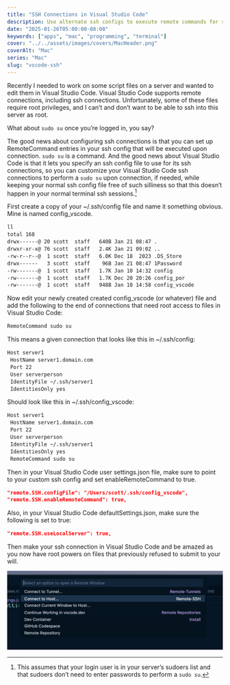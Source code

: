 ```yaml
---
title: "SSH Connections in Visual Studio Code"
description: Use alternate ssh configs to execute remote commands for ssh connections in Visual Studio Code.
date: "2025-01-26T05:00:00-08:00"
keywords: ["apps", "mac", "programming", "terminal"]
cover: "../../assets/images/covers/MacHeader.png"
coverAlt: "Mac"
series: "Mac"
slug: "vscode-ssh"
---
```

Recently I needed to work on some script files on a server and wanted to edit them in Visual Studio Code. Visual Studio Code supports remote connections, including ssh connections. Unfortunately, some of these files require root privileges, and I can’t and don’t want to be able to ssh into this server as root.

What about `sudo su` once you’re logged in, you say?

The good news about configuring ssh connections is that you can set up RemoteCommand entries in your ssh config that will be executed upon connection. `sudo su` is a command. And the good news about Visual Studio Code is that it lets you specify an ssh config file to use for its ssh connections, so you can customize your Visual Studio Code ssh connections to perform a `sudo su` upon connection, if needed, while keeping your normal ssh config file free of such silliness so that this doesn’t happen in your normal terminal ssh sessions.[^1]

First create a copy of your ~/.ssh/config file and name it something obvious. Mine is named config_vscode.

```bash
ll
total 168
drwx------@ 20 scott  staff   640B Jan 21 08:47 .
drwxr-xr-x@ 76 scott  staff   2.4K Jan 21 09:02 ..
-rw-r--r--@  1 scott  staff   6.0K Dec 18  2023 .DS_Store
drwx------   3 scott  staff    96B Jan 21 08:47 1Password
-rw-------@  1 scott  staff   1.7K Jan 10 14:32 config
-rw-------@  1 scott  staff   1.7K Dec 20 20:26 config_por
-rw-------@  1 scott  staff   948B Jan 10 14:58 config_vscode

```

Now edit your newly created created config_vscode (or whatever) file and add the following to the end of connections that need root access to files in Visual Studio Code:

```bash
RemoteCommand sudo su
```

This means a given connection that looks like this in ~/.ssh/config:

```bash title="~/.ssh/config"
Host server1
 HostName server1.domain.com
 Port 22
 User serverperson
 IdentityFile ~/.ssh/server1
 IdentitiesOnly yes
```

Should look like this in ~/.ssh/config_vscode:

```bash title="~/.ssh/config_vscode"
Host server1
 HostName server1.domain.com
 Port 22
 User serverperson
 IdentityFile ~/.ssh/server1
 IdentitiesOnly yes
 RemoteCommand sudo su
```

Then in your Visual Studio Code user settings.json file, make sure to point to your custom ssh config and set enableRemoteCommand to true.

```json title="settings.json"
"remote.SSH.configFile": "/Users/scott/.ssh/config_vscode",
"remote.SSH.enableRemoteCommand": true,
```

Also, in your Visual Studio Code defaultSettings.json, make sure the following is set to true:

```json title="defaultSettings.json"
"remote.SSH.useLocalServer": true,
```

Then make your ssh connection in Visual Studio Code and be amazed as you now have root powers on files that previously refused to submit to your will.

[![Vscode SSH connections](../../assets/images/posts/VscodeSSH-A61A9FC9-989F-4593-84D1-4AB07BD0D702.png)](/images/posts/VscodeSSH-A61A9FC9-989F-4593-84D1-4AB07BD0D702.jpg)

[^1]: This assumes that your login user is in your server’s sudoers list and that sudoers don’t need to enter passwords to perform a `sudo su`.
